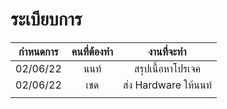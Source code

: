 # ระเบียบการ

| กำหนดการ | คนที่ต้องทำ |      งานที่จะทำ      |
| :------: | :---------: | :------------------: |
| 02/06/22 |     นนท์    |   สรุปเนื้อหาโปรเจค  |
| 02/06/22 |     เชด     | ส่ง Hardware ให้นนท์ |
|          |             |                      |
